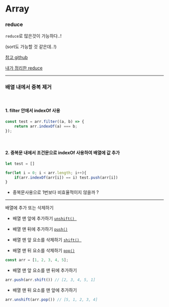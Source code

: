 # Array

### reduce

`reduce`로 많은것이 가능하다..!

(sort도 가능할 것 같은데..!)

[참고 github](https://github.com/BKJang/do-you-know-vanilla/issues/28)

[내가 정리한 reduce](https://github.com/ppotatoG/TIL/tree/master/js/array/reduce)

---

### 배열 내에서 중복 제거

<br>

#### 1. filter 안에서 indexOf 사용
```js
const test = arr.filter((a, b) => {
    return arr.indexOf(a) === b;
});
```
<br>

#### 2. 중복문 내에서 조건문으로 indexOf 사용하여 배열에 값 추가
```js
let test = []

for(let i = 0; i < arr.length; i++){
    if(arr.indexOf(arr[i]) == i) test.push(arr[i])
}
```
- 중복문사용으로 1번보다 비효율적이지 않을까 ?

---

배열에 추가 또는 삭제하기

- 배열 맨 앞에 추가하기 [`unshift() `](https://developer.mozilla.org/ko/docs/Web/JavaScript/Reference/Global_Objects/Array/unshift)
- 배열 맨 뒤에 추가하기 [`push()`](https://developer.mozilla.org/ko/docs/Web/JavaScript/Reference/Global_Objects/Array/push)

- 배열 맨 앞 요소를 삭제하기 [`shift() `](https://developer.mozilla.org/ko/docs/Web/JavaScript/Reference/Global_Objects/Array/shift)
- 배열 맨 뒤 요소를 삭제하기 [`pop()`](https://developer.mozilla.org/ko/docs/Web/JavaScript/Reference/Global_Objects/Array/pop)

```js
const arr = [1, 2, 3, 4, 5];
```

- 배열 맨 앞 요소를 맨 뒤에 추가하기
```js
arr.push(arr.shift()) // [2, 3, 4, 5, 1]
```

- 배열 맨 뒤 요소를 맨 앞에 추가하기
```js
arr.unshift(arr.pop()) // [5, 1, 2, 3, 4]
```